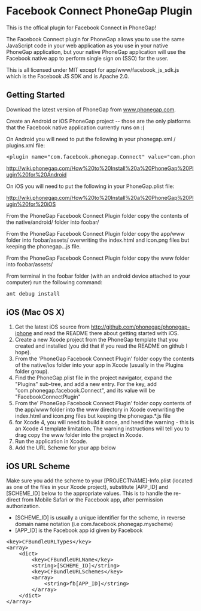 Facebook Connect PhoneGap Plugin
================================

This is the offical plugin for Facebook Connect in PhoneGap!

The Facebook Connect plugin for PhoneGap allows you to use the same JavaScript code in your web application as you 
use in your native PhoneGap application, but your native PhoneGap application will use the Facebook native app to 
perform single sign on (SSO) for the user.

This is all licensed under MIT except for app/www/facebook_js_sdk.js which is the Facebook JS SDK and is Apache 2.0.

Getting Started
---------------

Download the latest version of PhoneGap from www.phonegap.com.

Create an Android or iOS PhoneGap project -- those are the only platforms that the Facebook native application 
currently runs on :(

On Android you will need to put the following in your phonegap.xml / plugins.xml file:

<pre>
&lt;plugin name="com.facebook.phonegap.Connect" value="com.phonegap.facebook.Connect" /&gt;
</pre>

http://wiki.phonegap.com/How%20to%20Install%20a%20PhoneGap%20Plugin%20for%20Android

On iOS you will need to put the following in your PhoneGap.plist file:




http://wiki.phonegap.com/How%20to%20Install%20a%20PhoneGap%20Plugin%20for%20iOS





From the PhoneGap Facebook Connect Plugin folder copy the contents of the native/android/ folder into foobar/

From the PhoneGap Facebook Connect Plugin folder copy the app/www folder into foobar/assets/ overwriting the index.html and icon.png files but keeping the phonegap...js file.

From the PhoneGap Facebook Connect Plugin folder copy the www folder into foobar/assets/

From terminal in the foobar folder (with an android device attached to your computer) run the following command:

<pre>
ant debug install
</pre>


iOS (Mac OS X)
--------------

1. Get the latest iOS source from http://github.com/phonegap/phonegap-iphone and read the README there about getting started with iOS.
2. Create a new Xcode project from the PhoneGap template that you created and installed (you did that if you read the README on github I hope).
3. From the 'PhoneGap Facebook Connect Plugin' folder copy the contents of the native/ios folder into your app in Xcode (usually in the Plugins folder group).
4. Find the PhoneGap.plist file in the project navigator, expand the "Plugins" sub-tree, and add a new entry. For the key, add "com.phonegap.facebook.Connect", and its value will be "FacebookConnectPlugin"
5. From the' PhoneGap Facebook Connect Plugin' folder copy contents of the app/www folder into the www directory in Xcode overwriting the index.html and icon.png files but keeping the phonegap.*.js file 
6. for Xcode 4, you will need to build it once, and heed the warning - this is an Xcode 4 template limitation. The warning instructions will tell you to drag copy the www folder into the project in Xcode.
7. Run the application in Xcode.
8. Add the URL Scheme for your app below

iOS URL Scheme
-----------

Make sure you add the scheme to your [PROJECTNAME]-Info.plist (located as one of the files in your Xcode project), substitute [APP_ID] and [SCHEME_ID] below to the appropriate values. This is to handle the re-direct from Mobile Safari or the Facebook app, after permission authorization.

* [SCHEME_ID] is usually a unique identifier for the scheme, in reverse domain name notation (i.e com.facebook.phonegap.myscheme)
* [APP_ID] is the Facebook app id given by Facebook

<pre>
&lt;key&gt;CFBundleURLTypes&lt;/key&gt;
&lt;array&gt;
	&lt;dict&gt;
		&lt;key&gt;CFBundleURLName&lt;/key&gt;
		&lt;string&gt;[SCHEME_ID]&lt;/string&gt;
		&lt;key&gt;CFBundleURLSchemes&lt;/key&gt;
		&lt;array&gt;
			&lt;string&gt;fb[APP_ID]&lt;/string&gt;
		&lt;/array&gt;
	&lt;/dict&gt;
&lt;/array&gt;
</pre>
